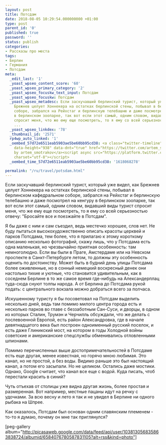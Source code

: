 ```yaml
---
layout: post
title: Потсдам
date: 2018-08-05 10:29:54.000000000 +01:00
type: post
parent_id: '0'
published: true
password: ''
status: publish
categories:
- Рассказы про места
tags:
- Берлин
- Германия
- Потсдам
meta:
  _edit_last: '1'
  _yoast_wpseo_content_score: '60'
  _yoast_wpseo_primary_category: '2'
  _yoast_wpseo_focuskw_text_input: Потсдам
  _yoast_wpseo_focuskw: Потсдам
  _yoast_wpseo_metadesc: Если заскучавший берлинский турист, который уже видел, как
    Брежнев целует Хоннекера на остатках берлинской стены, побывал в берлинском кафедральном
    соборе, забрался на Рейхстаг и берлинскую телебашню и даже посмотрел на кенгуру
    в берлинском зоопарке, так вот если этот самый, одним словом, видавший виды турист
    спросит меня, что же ему еще посмотреть, то я ему со всей серьезностью отвечу
    ...
  _yoast_wpseo_linkdex: '78'
  _thumbnail_id: '2571'
  rp4wp_auto_linked: '1'
  _oembed_57d72e6511eab5903ae5be60bb95cd38: <a class="twitter-timeline" data-width="625"
    data-height="938" data-dnt="true" href="https://twitter.com/artem_smotrakov?ref_src=twsrc%5Etfw">Tweets
    by artem_smotrakov</a><script async src="https://platform.twitter.com/widgets.js"
    charset="utf-8"></script>
  _oembed_time_57d72e6511eab5903ae5be60bb95cd38: '1618068278'

permalink: "/ru/travel/potsdam.html"
---
```

Если заскучавший берлинский турист, который уже видел, как Брежнев целует Хоннекера на остатках берлинской стены, побывал в берлинском кафедральном соборе, забрался на Рейхстаг и берлинскую телебашню и даже посмотрел на кенгуру в берлинском зоопарке, так вот если этот самый, одним словом, видавший виды турист спросит меня, что же ему еще посмотреть, то я ему со всей серьезностью отвечу: "Бросайте все и поезжайте в Потсдам".

Я бы даже с ним и сам съездил, ведь местечко хорошее, слов нет. Не буду пытаться высокохудожественно описать красоты церквей и парков Потсдама, тем более, что я прилагаю к этому короткому описанию несколько фотографий, скажу лишь, что у Потсдама есть одна маленькая, но чрезвычайно приятная особенность: там немноголюдно. Если вы были в Праге, Амстердаме или на Невском проспекте в Санкт-Петербурге летом, то должны эту особенность оценить по достоинству. Может быть в будний день улицы Потсдама более оживленные, но в сонный немецкий воскресный денек они настолько тихие и уютные, что становится удивительным, как в соседнем Берлине в то же самое время где-нибудь на Александерплац туда-сюда снуют толпы народа. А от Берлина до Потсдама рукой подать: с центрального вокзала можно добраться всего за полчаса.

Искушенному туристу я бы посоветовал на Потсдам выделить несколько дней, ведь там помимо милого центра города есть и несколько парков во главе с беззаботным Сан-Суси, и дворцы, в одном из которых Сталин, Трумэн и Черчилль обсуждали, что же делать с послевоенной Европой, есть район Александровка, где в начале девятнадцатого века был построен одноименный русский поселок, и есть даже Глиникский мост, на котором в годы Холодной войны советские и американские спецслужбы обменивались отловленными шпионами.

Помимо перечисленных выше достопримечательностей в Потсдаме есть еще другая, менее известная, но горячо мною любимая. Это канал, но не простой, а без воды. Видимо раньше это был настоящий канал, а потом его засыпали. Но не целиком. Остались даже мостики. Однако, Google считает, что канал все еще с водой. Куда писать, чтоб перестали красить в синий?

Чуть отъехав от столицы уже видна другая жизнь, более простая и размеренная. Вот например, местные пацаны идут на речку с удочками. За всю весну и лето я так и не увидел в Берлине ни одного рыбака на Шпрее.

Как оказалось, Потсдам был основан одним славянским племенем - то-то я думаю, почему он мне так приглянулся?

[peg-gallery album="http://picasaweb.google.com/data/feed/api/user/103813056835863838724/albumid/6584076780587831105?alt=rss&kind=photo"]

